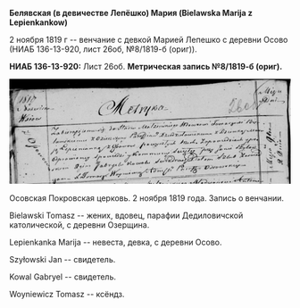 **Белявская (в девичестве Лепёшко) Мария (Bielawska Marija z
Lepienkankow)**

2 ноября 1819 г -- венчание с девкой Марией Лепешко с деревни Осово
(НИАБ 136-13-920, лист 26об, №8/1819-б (ориг)).

**НИАБ 136-13-920:** Лист 26об. **Метрическая запись №8/1819-б (ориг).**

![](./media/a307390f361cbc9b13a351aa07ab2b4d437ec5c4.png)

Осовская Покровская церковь. 2 ноября 1819 года. Запись о венчании.

Bielawski Tomasz -- жених, вдовец, парафии Дедиловичской католической, с
деревни Озерщина.

Lepienkanka Marija -- невеста, девка, с деревни Осово.

Szyłowski Jan -- свидетель.

Kowal Gabryel -- свидетель.

Woyniewicz Tomasz -- ксёндз.
